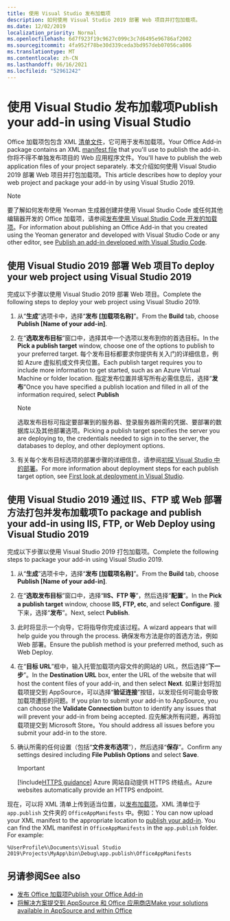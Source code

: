 ```yaml
---
title: 使用 Visual Studio 发布加载项
description: 如何使用 Visual Studio 2019 部署 Web 项目并打包加载项。
ms.date: 12/02/2019
localization_priority: Normal
ms.openlocfilehash: 6d7f923f19c9627c099c3c7d6495e96786af2002
ms.sourcegitcommit: 4fa952f78be30d339ceda3bd957deb07056ca806
ms.translationtype: MT
ms.contentlocale: zh-CN
ms.lasthandoff: 06/16/2021
ms.locfileid: "52961242"
---
```

# <a name="publish-your-add-in-using-visual-studio"></a><span data-ttu-id="aec81-103">使用 Visual Studio 发布加载项</span><span class="sxs-lookup"><span data-stu-id="aec81-103">Publish your add-in using Visual Studio</span></span>

<span data-ttu-id="aec81-104">Office 加载项包包含 XML [清单文件](../develop/add-in-manifests.md)，它可用于发布加载项。</span><span class="sxs-lookup"><span data-stu-id="aec81-104">Your Office Add-in package contains an XML [manifest file](../develop/add-in-manifests.md) that you'll use to publish the add-in.</span></span> <span data-ttu-id="aec81-105">你将不得不单独发布项目的 Web 应用程序文件。</span><span class="sxs-lookup"><span data-stu-id="aec81-105">You'll have to publish the web application files of your project separately.</span></span> <span data-ttu-id="aec81-106">本文介绍如何使用 Visual Studio 2019 部署 Web 项目并打包加载项。</span><span class="sxs-lookup"><span data-stu-id="aec81-106">This article describes how to deploy your web project and package your add-in by using Visual Studio 2019.</span></span>

> [!NOTE]
> <span data-ttu-id="aec81-107">要了解如何发布使用 Yeoman 生成器创建并使用 Visual Studio Code 或任何其他编辑器开发的 Office 加载项，请参阅[发布使用 Visual Studio Code 开发的加载项](publish-add-in-vs-code.md)。</span><span class="sxs-lookup"><span data-stu-id="aec81-107">For information about publishing an Office Add-in that you created using the Yeoman generator and developed with Visual Studio Code or any other editor, see [Publish an add-in developed with Visual Studio Code](publish-add-in-vs-code.md).</span></span>

## <a name="to-deploy-your-web-project-using-visual-studio-2019"></a><span data-ttu-id="aec81-108">使用 Visual Studio 2019 部署 Web 项目</span><span class="sxs-lookup"><span data-stu-id="aec81-108">To deploy your web project using Visual Studio 2019</span></span>

<span data-ttu-id="aec81-109">完成以下步骤以使用 Visual Studio 2019 部署 Web 项目。</span><span class="sxs-lookup"><span data-stu-id="aec81-109">Complete the following steps to deploy your web project using Visual Studio 2019.</span></span>

1. <span data-ttu-id="aec81-110">从“**生成**”选项卡中，选择“**发布 [加载项名称]**”。</span><span class="sxs-lookup"><span data-stu-id="aec81-110">From the **Build** tab, choose **Publish [Name of your add-in]**.</span></span>

2. <span data-ttu-id="aec81-111">在“**选取发布目标**”窗口中，选择其中一个选项以发布到你的首选目标。</span><span class="sxs-lookup"><span data-stu-id="aec81-111">In the **Pick a publish target** window, choose one of the options to publish to your preferred target.</span></span> <span data-ttu-id="aec81-112">每个发布目标都要求你提供有关入门的详细信息，例如 Azure 虚拟机或文件夹位置。</span><span class="sxs-lookup"><span data-stu-id="aec81-112">Each publish target requires you to include more information to get started, such as an Azure Virtual Machine or folder location.</span></span> <span data-ttu-id="aec81-113">指定发布位置并填写所有必需信息后，选择“**发布**”</span><span class="sxs-lookup"><span data-stu-id="aec81-113">Once you have specified a publish location and filled in all of the information required, select **Publish**</span></span>

    > [!NOTE]
    > <span data-ttu-id="aec81-114">选取发布目标可指定要部署到的服务器、登录服务器所需的凭据、要部署的数据库以及其他部署选项。</span><span class="sxs-lookup"><span data-stu-id="aec81-114">Picking a publish target specifies the server you are deploying to, the credentials needed to sign in to the server, the databases to deploy, and other deployment options.</span></span>

3. <span data-ttu-id="aec81-115">有关每个发布目标选项的部署步骤的详细信息，请参阅[初探 Visual Studio 中的部署](/visualstudio/deployment/deploying-applications-services-and-components?view=vs-2019&preserve-view=true)。</span><span class="sxs-lookup"><span data-stu-id="aec81-115">For more information about deployment steps for each publish target option, see [First look at deployment in Visual Studio](/visualstudio/deployment/deploying-applications-services-and-components?view=vs-2019&preserve-view=true).</span></span>

## <a name="to-package-and-publish-your-add-in-using-iis-ftp-or-web-deploy-using-visual-studio-2019"></a><span data-ttu-id="aec81-116">使用 Visual Studio 2019 通过 IIS、FTP 或 Web 部署方法打包并发布加载项</span><span class="sxs-lookup"><span data-stu-id="aec81-116">To package and publish your add-in using IIS, FTP, or Web Deploy using Visual Studio 2019</span></span>

<span data-ttu-id="aec81-117">完成以下步骤以使用 Visual Studio 2019 打包加载项。</span><span class="sxs-lookup"><span data-stu-id="aec81-117">Complete the following steps to package your add-in using Visual Studio 2019.</span></span>

1. <span data-ttu-id="aec81-118">从“**生成**”选项卡中，选择“**发布 [加载项名称]**”。</span><span class="sxs-lookup"><span data-stu-id="aec81-118">From the **Build** tab, choose **Publish [Name of your add-in]**.</span></span>
2. <span data-ttu-id="aec81-119">在“**选取发布目标**”窗口中，选择“**IIS、FTP 等**”，然后选择“**配置**”。</span><span class="sxs-lookup"><span data-stu-id="aec81-119">In the **Pick a publish target** window, choose **IIS, FTP, etc**, and select **Configure**.</span></span> <span data-ttu-id="aec81-120">接下来，选择“**发布**”。</span><span class="sxs-lookup"><span data-stu-id="aec81-120">Next, select **Publish**.</span></span>
3. <span data-ttu-id="aec81-121">此时将显示一个向导，它将指导你完成该过程。</span><span class="sxs-lookup"><span data-stu-id="aec81-121">A wizard appears that will help guide you through the process.</span></span> <span data-ttu-id="aec81-122">确保发布方法是你的首选方法，例如 Web 部署。</span><span class="sxs-lookup"><span data-stu-id="aec81-122">Ensure the publish method is your preferred method, such as Web Deploy.</span></span>
4. <span data-ttu-id="aec81-123">在“**目标 URL**”框中，输入托管加载项内容文件的网站的 URL，然后选择“**下一步**”。</span><span class="sxs-lookup"><span data-stu-id="aec81-123">In the **Destination URL** box, enter the URL of the website that will host the content files of your add-in, and then select **Next**.</span></span> <span data-ttu-id="aec81-124">如果计划将加载项提交到 AppSource，可以选择“**验证连接**”按钮，以发现任何可能会导致加载项遭拒的问题。</span><span class="sxs-lookup"><span data-stu-id="aec81-124">If you plan to submit your add-in to AppSource, you can choose the **Validate Connection** button to identify any issues that will prevent your add-in from being accepted.</span></span> <span data-ttu-id="aec81-125">应先解决所有问题，再将加载项提交到 Microsoft Store。</span><span class="sxs-lookup"><span data-stu-id="aec81-125">You should address all issues before you submit your add-in to the store.</span></span>
5. <span data-ttu-id="aec81-126">确认所需的任何设置（包括“**文件发布选项**”），然后选择“**保存**”。</span><span class="sxs-lookup"><span data-stu-id="aec81-126">Confirm any settings desired including **File Publish Options** and select **Save**.</span></span>

    > [!IMPORTANT]
    > [!include[HTTPS guidance](../includes/https-guidance.md)] <span data-ttu-id="aec81-127">Azure 网站自动提供 HTTPS 终结点。</span><span class="sxs-lookup"><span data-stu-id="aec81-127">Azure websites automatically provide an HTTPS endpoint.</span></span>

<span data-ttu-id="aec81-p106">现在，可以将 XML 清单上传到适当位置，以[发布加载项](../publish/publish.md)。XML 清单位于 `app.publish` 文件夹的 `OfficeAppManifests` 中。例如：</span><span class="sxs-lookup"><span data-stu-id="aec81-p106">You can now upload your XML manifest to the appropriate location to [publish your add-in](../publish/publish.md). You can find the XML manifest in `OfficeAppManifests` in the `app.publish` folder. For example:</span></span>

 `%UserProfile%\Documents\Visual Studio 2019\Projects\MyApp\bin\Debug\app.publish\OfficeAppManifests`

## <a name="see-also"></a><span data-ttu-id="aec81-131">另请参阅</span><span class="sxs-lookup"><span data-stu-id="aec81-131">See also</span></span>

- [<span data-ttu-id="aec81-132">发布 Office 加载项</span><span class="sxs-lookup"><span data-stu-id="aec81-132">Publish your Office Add-in</span></span>](../publish/publish.md)
- [<span data-ttu-id="aec81-133">将解决方案提交到 AppSource 和 Office 应用商店</span><span class="sxs-lookup"><span data-stu-id="aec81-133">Make your solutions available in AppSource and within Office</span></span>](/office/dev/store/submit-to-the-office-store)
